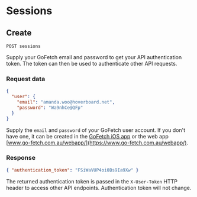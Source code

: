 # Sessions

## Create

`POST sessions`

Supply your GoFetch email and password to get your API authentication token. The token can then be used to authenticate other API requests.


### Request data

```JSON
{
  "user": {
    "email": "amanda.woo@hoverboard.net",
    "password": "Wa9nhCe@QFp"
  }
}
```

Supply the `email` and `password` of your GoFetch user account. If you don't have one, it can be created in the [GoFetch iOS app](https://itunes.apple.com/au/app/gofetch/id1045358128?mt=8) or the web app [www.go-fetch.com.au/webapp/](https://www.go-fetch.com.au/webapp/).

### Response

```JSON
{ "authentication_token": "FSiWaVUP4oi0Bs9Ia9Xw" }
```

The returned authentication token is passed in the `X-User-Token` HTTP header to access other API endpoints. Authentication token will not change.